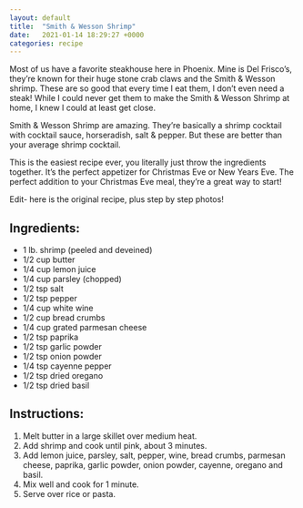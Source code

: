 ```yaml
---
layout: default
title:  "Smith & Wesson Shrimp"
date:   2021-01-14 18:29:27 +0000
categories: recipe
---
```

Most of us have a favorite steakhouse here in Phoenix. Mine is Del Frisco’s, they’re known for their huge stone crab claws and the Smith & Wesson shrimp. These are so good that every time I eat them, I don’t even need a steak! While I could never get them to make the Smith & Wesson Shrimp at home, I knew I could at least get close.

Smith & Wesson Shrimp are amazing. They’re basically a shrimp cocktail with cocktail sauce, horseradish, salt & pepper. But these are better than your average shrimp cocktail.

This is the easiest recipe ever, you literally just throw the ingredients together. It’s the perfect appetizer for Christmas Eve or New Years Eve. The perfect addition to your Christmas Eve meal, they’re a great way to start!

Edit- here is the original recipe, plus step by step photos!


## Ingredients:

- 1 lb. shrimp (peeled and deveined)
- 1/2 cup butter
- 1/4 cup lemon juice
- 1/4 cup parsley (chopped)
- 1/2 tsp salt
- 1/2 tsp pepper
- 1/4 cup white wine
- 1/2 cup bread crumbs
- 1/4 cup grated parmesan cheese
- 1/2 tsp paprika
- 1/2 tsp garlic powder
- 1/2 tsp onion powder
- 1/4 tsp cayenne pepper
- 1/2 tsp dried oregano
- 1/2 tsp dried basil

## Instructions:

1. Melt butter in a large skillet over medium heat.
2. Add shrimp and cook until pink, about 3 minutes.
3. Add lemon juice, parsley, salt, pepper, wine, bread crumbs, parmesan cheese, paprika, garlic powder, onion powder, cayenne, oregano and basil.
4. Mix well and cook for 1 minute.
5. Serve over rice or pasta.

